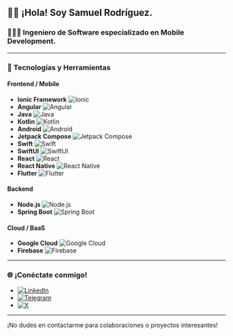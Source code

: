 ## 👋🏻 ¡Hola! Soy Samuel Rodríguez.

### 🧑🏻‍💻 Ingeniero de Software especializado en Mobile Development.

---

### 🚀 Tecnologías y Herramientas

#### Frontend / Mobile
- **Ionic Framework** ![Ionic](https://img.shields.io/badge/-Ionic-3880FF?style=flat&logo=ionic&logoColor=white)
- **Angular** ![Angular](https://img.shields.io/badge/-Angular-DD0031?style=flat&logo=angular&logoColor=white)
- **Java** ![Java](https://img.shields.io/badge/-Java-007396?style=flat&logo=java&logoColor=white)
- **Kotlin** ![Kotlin](https://img.shields.io/badge/-Kotlin-0095D5?style=flat&logo=kotlin&logoColor=white)
- **Android** ![Android](https://img.shields.io/badge/-Android-3DDC84?style=flat&logo=android&logoColor=white)
- **Jetpack Compose** ![Jetpack Compose](https://img.shields.io/badge/-Jetpack%20Compose-4285F4?style=flat&logo=jetpack-compose&logoColor=white)
- **Swift** ![Swift](https://img.shields.io/badge/-Swift-FA7343?style=flat&logo=swift&logoColor=white)
- **SwiftUI** ![SwiftUI](https://img.shields.io/badge/-SwiftUI-000000?style=flat&logo=swift&logoColor=white)
- **React** ![React](https://img.shields.io/badge/-React-61DAFB?style=flat&logo=react&logoColor=white)
- **React Native** ![React Native](https://img.shields.io/badge/-React%20Native-61DAFB?style=flat&logo=react&logoColor=white)
- **Flutter** ![Flutter](https://img.shields.io/badge/-Flutter-02569B?style=flat&logo=flutter&logoColor=white)

#### Backend
- **Node.js** ![Node.js](https://img.shields.io/badge/-Node.js-339933?style=flat&logo=node.js&logoColor=white)
- **Spring Boot** ![Spring Boot](https://img.shields.io/badge/-Spring%20Boot-6DB33F?style=flat&logo=spring-boot&logoColor=white)

#### Cloud / BaaS
- **Google Cloud** ![Google Cloud](https://img.shields.io/badge/-Google%20Cloud-4285F4?style=flat&logo=google-cloud&logoColor=white)
- **Firebase** ![Firebase](https://img.shields.io/badge/-Firebase-FFCA28?style=flat&logo=firebase&logoColor=white)

---

### 🌐 ¡Conéctate conmigo!
- [![LinkedIn](https://img.shields.io/badge/-LinkedIn-0077B5?style=flat&logo=linkedin&logoColor=white)](https://www.linkedin.com/in/samuel-rodr%C3%ADguez-ares/)
- [![Telegram](https://img.shields.io/badge/-Telegram-2CA5E0?style=flat&logo=telegram&logoColor=white)](https://t.me/DJStatikVX)
- [![X](https://img.shields.io/badge/-Twitter-000000?style=flat&logo=x&logoColor=white)](https://x.com/DJStatikVX)

---

¡No dudes en contactarme para colaboraciones o proyectos interesantes!
